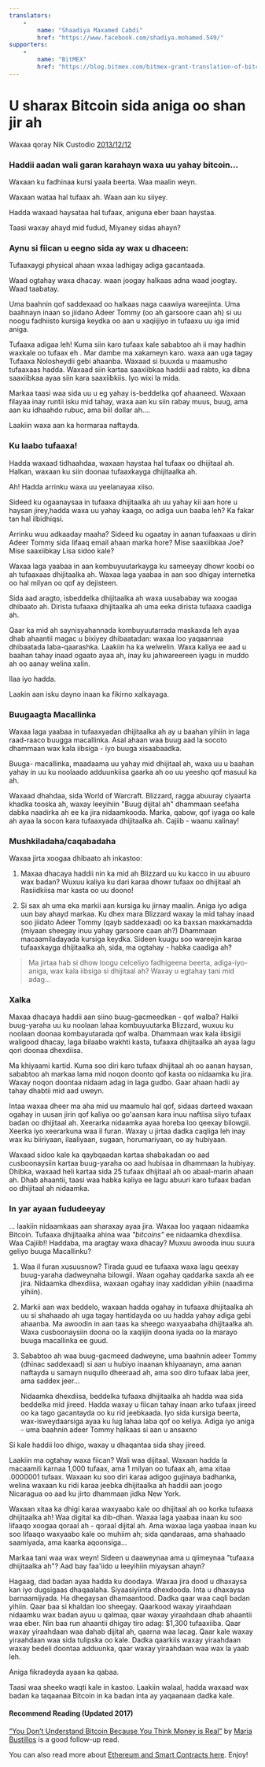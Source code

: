 ```yaml
---
translators: 
    - 
        name: "Shaadiya Maxamed Cabdi"
        href: "https://www.facebook.com/shadiya.mohamed.549/"
supporters: 
    - 
        name: "BitMEX"
        href: "https://blog.bitmex.com/bitmex-grant-translation-of-bitcoin-content-into-african-languages/"
---
```

# U sharax Bitcoin sida aniga oo shan jir ah

Waxaa qoray Nik Custodio [2013/12/12](https://www.freecodecamp.org/news/explain-bitcoin-like-im-five-73b4257ac833/)

<LanguageDropdown/>

### Haddii aadan wali garan karahayn waxa uu yahay bitcoin...

Waxaan ku fadhinaa kursi yaala beerta. Waa maalin weyn.

Waxaan wataa hal tufaax ah. Waan aan ku siiyey.

Hadda waxaad haysataa hal tufaax, aniguna eber baan haystaa.

Taasi waxay ahayd mid fudud, Miyaney sidas ahayn?

### Aynu si fiican u eegno sida ay wax u dhaceen:

Tufaaxaygi physical ahaan wxaa ladhigay adiga gacantaada.

Waad ogtahay waxa dhacay. waan joogay halkaas adna waad joogtay. Waad taabatay.

Uma baahnin qof saddexaad oo halkaas naga caawiya wareejinta. Uma baahnayn inaan so jiidano Adeer Tommy (oo ah garsoore caan ah) si uu noogu fadhiisto kursiga keydka oo aan u xaqiijiyo in tufaaxu uu iga imid aniga.

Tufaaxa adigaa leh! Kuma siin karo tufaax kale sababtoo ah ii may hadhin waxkale oo tufaax eh . Mar dambe ma xakameyn karo. waxa aan uga tagay Tufaaxa Nolosheydii gebi ahaanba. Waxaad si buuxda u maamusho tufaaxaas hadda. Waxaad siin kartaa saaxiibkaa haddii aad rabto, ka dibna saaxiibkaa ayaa siin kara saaxiibkiis. Iyo wixi la mida.

Markaa taasi waa sida uu u eg yahay is-beddelka qof ahaaneed. Waxaan filayaa inay runtii isku mid tahay, waxa aan ku siin rabay muus, buug, ama aan ku idhaahdo rubuc, ama biil dollar ah….

Laakiin waxa aan ka hormaraa naftayda.

### Ku laabo tufaaxa!

Hadda waxaad tidhaahdaa, waxaan haystaa hal tufaax oo dhijitaal ah. Halkan, waxaan ku siin doonaa tufaaxkayga dhijitaalka ah.

Ah! Hadda arrinku waxa uu yeelanayaa xiiso.

Sideed ku ogaanaysaa in tufaaxa dhijitaalka ah uu yahay kii aan hore u haysan jirey,hadda waxa uu yahay kaaga, oo adiga uun baaba leh? Ka fakar tan hal ilbidhiqsi.

Arrinku wuu adkaaday maaha? Sideed ku ogaatay in aanan tufaaxaas u dirin Adeer Tommy sida lifaaq email ahaan marka hore? Mise saaxiibkaa Joe? Mise saaxiibkay Lisa sidoo kale?

Waxaa laga yaabaa in aan kombuyuutarkayga ku sameeyay dhowr koobi oo ah tufaaxaas dhijitaalka ah. Waxaa laga yaabaa in aan soo dhigay internetka oo hal milyan oo qof ay dejisteen.

Sida aad aragto, isbeddelka dhijitaalka ah waxa uusababay wa xoogaa dhibaato ah. Dirista tufaaxa dhijitaalka ah uma eeka dirista tufaaxa caadiga ah.

Qaar ka mid ah saynisyahannada kombuyuutarrada maskaxda leh ayaa dhab ahaantii magac u bixiyey dhibaatadan: waxaa loo yaqaannaa dhibaatada laba-qaarashka. Laakiin ha ka welwelin. Waxa kaliya ee aad u baahan tahay inaad ogaato ayaa ah, inay ku jahwareereen iyagu in muddo ah oo aanay welina xalin.

Ilaa iyo hadda.

Laakin aan isku dayno inaan ka fikirno xalkayaga.

### Buugaagta Macallinka

Waxaa laga yaabaa in tufaaxyadan dhijitaalka ah ay u baahan yihiin in laga raad-raaco buugga macallinka. Asal ahaan waa buug aad la socoto dhammaan wax kala iibsiga - iyo buuga xisaabaadka.

Buuga- macallinka, maadaama uu yahay mid dhijitaal ah, waxa uu u baahan yahay in uu ku noolaado adduunkiisa gaarka ah oo uu yeesho qof masuul ka ah.

Waxaad dhahdaa, sida World of Warcraft. Blizzard, ragga abuuray ciyaarta khadka tooska ah, waxay leeyihiin "Buug dijital ah" dhammaan seefaha dabka naadirka ah ee ka jira nidaamkooda. Marka, qabow, qof iyaga oo kale ah ayaa la socon kara tufaaxyada dhijitaalka ah. Cajiib - waanu xalinay!

### Mushkiladaha/caqabadaha

Waxaa jirta xoogaa dhibaato ah inkastoo:

1. Maxaa dhacaya haddii nin ka mid ah Blizzard uu ku kacco in uu abuuro wax badan? Wuxuu kaliya ku dari karaa dhowr tufaax oo dhijitaal ah Rasiidkiisa mar kasta oo uu doono!

2. Si sax ah uma eka markii aan kursiga ku jirnay maalin. Aniga iyo adiga uun bay ahayd markaa. Ku dhex mara Blizzard waxay la mid tahay inaad soo jiidato Adeer Tommy (qayb saddexaad) oo ka baxsan maxkamadda (miyaan sheegay inuu yahay garsoore caan ah?) Dhammaan macaamiladayada kursiga keydka. Sideen kuugu soo wareejin karaa tufaaxkayga dhijitaalka ah, sida, ma ogtahay - habka caadiga ah?

> Ma jirtaa hab si dhow loogu celceliyo fadhigeena beerta, adiga-iyo-aniga, wax kala iibsiga si dhijitaal ah? Waxay u egtahay tani mid adag…

### Xalka

Maxaa dhacaya haddii aan siino buug-gacmeedkan - qof walba? Halkii buug-yaraha uu ku noolaan lahaa kombuyuutarka Blizzard, wuxuu ku noolaan doonaa kombayutarada qof walba. Dhammaan wax kala iibsigii waligood dhacay, laga bilaabo wakhti kasta, tufaaxa dhijitaalka ah ayaa lagu qori doonaa dhexdiisa.

Ma khiyaami kartid. Kuma soo diri karo tufaax dhijitaal ah oo aanan haysan, sababtoo ah markaa lama mid noqon doonto qof kasta oo nidaamka ku jira. Waxay noqon doontaa nidaam adag in laga gudbo. Gaar ahaan hadii ay tahay dhabtii mid aad uweyn.

Intaa waxaa dheer ma aha mid uu maamulo hal qof, sidaas darteed waxaan ogahay in uusan jirin qof kaliya oo go'aansan kara inuu naftiisa siiyo tufaax badan oo dhijitaal ah. Xeerarka nidaamka ayaa horeba loo qeexay bilowgii. Xeerka iyo xeerarkuna waa il furan. Waxay u jirtaa dadka caqliga leh inay wax ku biiriyaan, ilaaliyaan, sugaan, horumariyaan, oo ay hubiyaan.

Waxaad sidoo kale ka qaybqaadan kartaa shabakadan oo aad cusboonaysiin kartaa buug-yaraha oo aad hubisaa in dhammaan la hubiyay. Dhibka, waxaad heli kartaa sida 25 tufaax dhijitaal ah oo abaal-marin ahaan ah. Dhab ahaantii, taasi waa habka kaliya ee lagu abuuri karo tufaax badan oo dhijitaal ah nidaamka.

### In yar ayaan fududeeyay

... laakiin nidaamkaas aan sharaxay ayaa jira. Waxaa loo yaqaan nidaamka Bitcoin. Tufaaxa dhijitaalka ahina waa *"bitcoins"* ee nidaamka dhexdiisa. Waa Cajiib!!
Haddaba, ma aragtay waxa dhacay? Muxuu awooda inuu suura geliyo buuga Macallinku?

1) Waa il furan xusuusnow? Tirada guud ee tufaaxa waxa lagu qeexay buug-yaraha dadweynaha bilowgii. Waan ogahay qaddarka saxda ah ee jira. Nidaamka dhexdiisa, waxaan ogahay inay xaddidan yihiin (naadirna yihiin).

2) Markii aan wax beddelo, waxaan hadda ogahay in tufaaxa dhijitaalka ah uu si shahaado ah uga tagay hantidayda oo uu hadda yahay adiga gebi ahaanba. Ma awoodin in aan taas ka sheego waxyaabaha dhijitaalka ah. Waxa cusboonaysiin doona oo la xaqiijin doona iyada oo la marayo buuga macallinka ee guud.

3) Sababtoo ah waa buug-gacmeed dadweyne, uma baahnin adeer Tommy (dhinac saddexaad) si aan u hubiyo inaanan khiyaanayn, ama aanan naftayda u samayn nuqullo dheeraad ah, ama soo diro tufaax laba jeer, ama saddex jeer...

    Nidaamka dhexdiisa, beddelka tufaaxa dhijitaalka ah hadda waa sida beddelka mid jireed. Hadda waxay u fiican tahay inaan arko tufaax jireed oo ka tago gacantayda oo ku rid jeebkaada. Iyo sida kursiga beerta, wax-isweydaarsiga ayaa ku lug lahaa laba qof oo keliya. Adiga iyo aniga - uma baahnin adeer Tommy halkaas si aan u ansaxno

Si kale haddii loo dhigo, waxay u dhaqantaa sida shay jireed.

Laakiin ma ogtahay waxa fiican? Wali waa dijitaal. Waxaan hadda la macaamili karnaa 1,000 tufaax, ama 1 milyan oo tufaax ah, ama xitaa .0000001 tufaax. Waxaan ku soo diri karaa adigoo gujinaya badhanka, welina waxaan ku ridi karaa jeebka dhijitaalka ah haddii aan joogo Nicaragua oo aad ku jirto dhammaan jidka New York.

Waxaan xitaa ka dhigi karaa waxyaabo kale oo dhijitaal ah oo korka tufaaxa dhijitaalka ah! Waa digital ka dib-dhan. Waxaa laga yaabaa inaan ku soo lifaaqo xoogaa qoraal ah - qoraal dijital ah. Ama waxaa laga yaabaa inaan ku soo lifaaqo waxyaabo kale oo muhiim ah; sida qandaraas, ama shahaado saamiyada, ama kaarka aqoonsiga…

Markaa tani waa wax weyn! Sideen u daaweynaa ama u qiimeynaa "tufaaxa dhijitaalka ah"? Aad bay faa'iido u leeyihiin miyaysan ahayn?

Hagaag, dad badan ayaa hadda ku doodaya. Waxaa jira dood u dhaxaysa kan iyo dugsigaas dhaqaalaha. Siyaasiyiinta dhexdooda. Inta u dhaxaysa barnaamijyada. Ha dhegaysan dhamaantood. Dadka qaar waa caqli badan yihiin. Qaar baa si khaldan loo sheegay. Qaarkood waxay yiraahdaan nidaamku wax badan ayuu u qalmaa, qaar waxay yiraahdaan dhab ahaantii waa eber. Nin baa run ahaantii dhigay tiro adag: $1,300 tufaaxiiba. Qaar waxay yiraahdaan waa dahab dijital ah, qaarna waa lacag. Qaar kale waxay yiraahdaan waa sida tulipska oo kale. Dadka qaarkiis waxay yiraahdaan waxay bedeli doontaa adduunka, qaar waxay yiraahdaan waa wax la yaab leh.

Aniga fikradeyda ayaan ka qabaa.

Taasi waa sheeko waqti kale in kastoo. Laakiin walaal, hadda waxaad wax badan ka taqaanaa Bitcoin in ka badan inta ay yaqaanaan dadka kale.

#### Recommend Reading (Updated 2017)

[“You Don’t Understand Bitcoin Because You Think Money is Real”](https://medium.com/@mariabustillos/you-dont-understand-bitcoin-because-you-think-money-is-real-5aef45b8e952?source=linkShare-2d6f142ff3cc-1512362100) by [Maria Bustillos](https://www.freecodecamp.org/news/explain-bitcoin-like-im-five-73b4257ac833/undefined) is a good follow-up read.

You can also read more about [Ethereum and Smart Contracts here](https://medium.freecodecamp.org/smart-contracts-for-dummies-a1ba1e0b9575?source=linkShare-2d6f142ff3cc-1512086124). Enjoy!